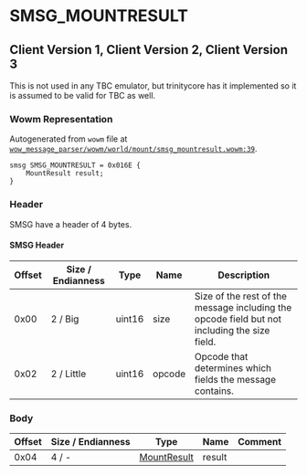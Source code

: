 # SMSG_MOUNTRESULT

## Client Version 1, Client Version 2, Client Version 3

This is not used in any TBC emulator, but trinitycore has it implemented so it is assumed to be valid for TBC as well.

### Wowm Representation

Autogenerated from `wowm` file at [`wow_message_parser/wowm/world/mount/smsg_mountresult.wowm:39`](https://github.com/gtker/wow_messages/tree/main/wow_message_parser/wowm/world/mount/smsg_mountresult.wowm#L39).
```rust,ignore
smsg SMSG_MOUNTRESULT = 0x016E {
    MountResult result;
}
```
### Header

SMSG have a header of 4 bytes.

#### SMSG Header

| Offset | Size / Endianness | Type   | Name   | Description |
| ------ | ----------------- | ------ | ------ | ----------- |
| 0x00   | 2 / Big           | uint16 | size   | Size of the rest of the message including the opcode field but not including the size field.|
| 0x02   | 2 / Little        | uint16 | opcode | Opcode that determines which fields the message contains.|

### Body

| Offset | Size / Endianness | Type | Name | Comment |
| ------ | ----------------- | ---- | ---- | ------- |
| 0x04 | 4 / - | [MountResult](mountresult.md) | result |  |

